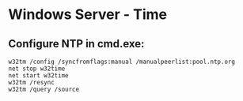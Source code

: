 <!--
SPDX-FileCopyrightText: 2022 Eli Array Minkoff

SPDX-License-Identifier: CC-BY-SA-4.0
-->

# Windows Server - Time

## Configure NTP in cmd.exe:

```
w32tm /config /syncfromflags:manual /manualpeerlist:pool.ntp.org
net stop w32time
net start w32time
w32tm /resync
w32tm /query /source
```
